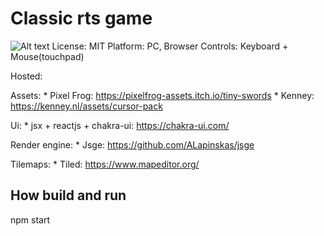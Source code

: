 # Classic rts game
![Alt text](hvsg.gif?raw=true "screen")
License: MIT
Platform: PC, Browser
Controls: Keyboard + Mouse(touchpad)

Hosted:

Assets:
    * Pixel Frog: https://pixelfrog-assets.itch.io/tiny-swords
    * Kenney: https://kenney.nl/assets/cursor-pack

Ui:
    * jsx + reactjs + chakra-ui: https://chakra-ui.com/

Render engine: 
    * Jsge: https://github.com/ALapinskas/jsge

Tilemaps: 
    * Tiled: https://www.mapeditor.org/

## How build and run
npm start